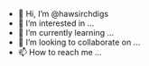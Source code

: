 - 👋 Hi, I’m @hawsirchdigs
- 👀 I’m interested in ...
- 🌱 I’m currently learning ...
- 💞️ I’m looking to collaborate on ...
- 📫 How to reach me ...

<!---
hawsirchdigs/hawsirchdigs is a ✨ special ✨ repository because its `README.md` (this file) appears on your GitHub profile.
You can click the Preview link to take a look at your changes.
--->

